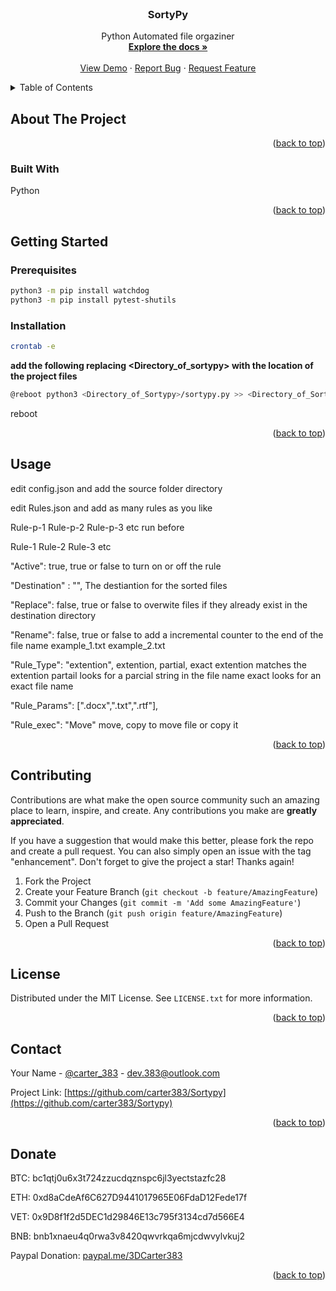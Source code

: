 <div id="top"></div>
<!--
*** Thanks for checking out the Best-README-Template. If you have a suggestion
*** that would make this better, please fork the repo and create a pull request
*** or simply open an issue with the tag "enhancement".
*** Don't forget to give the project a star!
*** Thanks again! Now go create something AMAZING! :D
-->



<!-- PROJECT SHIELDS -->
<!--
*** I'm using markdown "reference style" links for readability.
*** Reference links are enclosed in brackets [ ] instead of parentheses ( ).
*** See the bottom of this document for the declaration of the reference variables
*** for contributors-url, forks-url, etc. This is an optional, concise syntax you may use.
*** https://www.markdownguide.org/basic-syntax/#reference-style-links
-->




<!-- PROJECT LOGO -->
<br />
<div align="center">
  <a href="https://github.com/arter383/Sortypy">

  </a>

<h3 align="center">SortyPy</h3>

  <p align="center">
    Python Automated file orgaziner 
    <br />
    <a href="https://github.com/carter383/Sortypy"><strong>Explore the docs »</strong></a>
    <br />
    <br />
    <a href="https://github.com/carter383/Sortypy">View Demo</a>
    ·
    <a href="https://github.com/carter383/Sortypy/issues">Report Bug</a>
    ·
    <a href="https://github.com/carter383/Sortypy/issues">Request Feature</a>
  </p>
</div>



<!-- TABLE OF CONTENTS -->
<details>
  <summary>Table of Contents</summary>
  <ol>
    <li>
      <a href="#about-the-project">About The Project</a>
      <ul>
        <li><a href="#built-with">Built With</a></li>
      </ul>
    </li>
    <li>
      <a href="#getting-started">Getting Started</a>
      <ul>
        <li><a href="#prerequisites">Prerequisites</a></li>
        <li><a href="#installation">Installation</a></li>
      </ul>
    </li>
    <li><a href="#usage">Usage</a></li>
    <li><a href="#contributing">Contributing</a></li>
    <li><a href="#license">License</a></li>
    <li><a href="#contact">Contact</a></li>
    <li><a href="#donate">Donate</a></li>
  </ol>
</details>



<!-- ABOUT THE PROJECT -->
## About The Project


<p align="right">(<a href="#top">back to top</a>)</p>



### Built With

Python

<p align="right">(<a href="#top">back to top</a>)</p>



<!-- GETTING STARTED -->
## Getting Started


### Prerequisites


```sh
python3 -m pip install watchdog
python3 -m pip install pytest-shutils
```
### Installation

```sh
crontab -e
```
**add the following replacing <Directory_of_sortypy> with the location of the project files**
```sh
@reboot python3 <Directory_of_Sortypy>/sortypy.py >> <Directory_of_Sortypy>/cron.log 2<1&
```

reboot

<p align="right">(<a href="#top">back to top</a>)</p>



<!-- USAGE EXAMPLES -->
## Usage
edit config.json 
and add the source folder directory

edit Rules.json and add as many rules as you like

Rule-p-1 Rule-p-2 Rule-p-3 etc run before 

Rule-1 Rule-2 Rule-3 etc 



"Active": true,      true or false to turn on or off the rule

"Destination" : "",  The destiantion for the sorted files

"Replace": false,    true or false to overwite files if they already exist in the destination directory

"Rename": false,     true or false to add a incremental counter to the end of the file name example_1.txt example_2.txt

"Rule_Type": "extention",   extention, partial, exact extention matches the extention partail looks for a parcial string in the file name exact looks for an exact file name 

"Rule_Params": [".docx",".txt",".rtf"], 

"Rule_exec": "Move" move, copy to move file or copy it 






<p align="right">(<a href="#top">back to top</a>)</p>





<!-- CONTRIBUTING -->
## Contributing

Contributions are what make the open source community such an amazing place to learn, inspire, and create. Any contributions you make are **greatly appreciated**.

If you have a suggestion that would make this better, please fork the repo and create a pull request. You can also simply open an issue with the tag "enhancement".
Don't forget to give the project a star! Thanks again!

1. Fork the Project
2. Create your Feature Branch (`git checkout -b feature/AmazingFeature`)
3. Commit your Changes (`git commit -m 'Add some AmazingFeature'`)
4. Push to the Branch (`git push origin feature/AmazingFeature`)
5. Open a Pull Request

<p align="right">(<a href="#top">back to top</a>)</p>



<!-- LICENSE -->
## License

Distributed under the MIT License. See `LICENSE.txt` for more information.

<p align="right">(<a href="#top">back to top</a>)</p>



<!-- CONTACT -->
## Contact

Your Name - [@carter_383](https://twitter.com/carter_383) - dev.383@outlook.com

Project Link: [https://github.com/carter383/Sortypy](https://github.com/carter383/Sortypy)

<p align="right">(<a href="#top">back to top</a>)</p>



<!-- DONATE -->
## Donate
BTC: bc1qtj0u6x3t724zzucdqznspc6jl3yectstazfc28

ETH: 0xd8aCdeAf6C627D9441017965E06FdaD12Fede17f

VET: 0x9D8f1f2d5DEC1d29846E13c795f3134cd7d566E4 

BNB: bnb1xnaeu4q0rwa3v8420qwvrkqa6mjcdwvylvkuj2

Paypal Donation: [paypal.me/3DCarter383](Paypal.me/3DCarter383)

<p align="right">(<a href="#top">back to top</a>)</p>





<!-- MARKDOWN LINKS & IMAGES -->
<!-- https://www.markdownguide.org/basic-syntax/#reference-style-links -->
[contributors-shield]: https://img.shields.io/github/contributors/github_username/repo_name.svg?style=for-the-badge
[contributors-url]: https://github.com/github_username/repo_name/graphs/contributors
[forks-shield]: https://img.shields.io/github/forks/github_username/repo_name.svg?style=for-the-badge
[forks-url]: https://github.com/github_username/repo_name/network/members
[stars-shield]: https://img.shields.io/github/stars/github_username/repo_name.svg?style=for-the-badge
[stars-url]: https://github.com/github_username/repo_name/stargazers
[issues-shield]: https://img.shields.io/github/issues/github_username/repo_name.svg?style=for-the-badge
[issues-url]: https://github.com/github_username/repo_name/issues
[license-shield]: https://img.shields.io/github/license/github_username/repo_name.svg?style=for-the-badge
[license-url]: https://github.com/github_username/repo_name/blob/master/LICENSE.txt
[linkedin-shield]: https://img.shields.io/badge/-LinkedIn-black.svg?style=for-the-badge&logo=linkedin&colorB=555
[linkedin-url]: https://linkedin.com/in/linkedin_username
[product-screenshot]: images/screenshot.png
